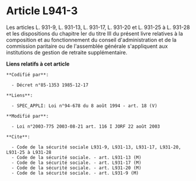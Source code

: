 # Article L941-3

Les articles L. 931-9, L. 931-13, L. 931-17, L. 931-20 et L. 931-25 à L. 931-28 et les dispositions du chapitre Ier du titre
III du présent livre relatives à la composition et au fonctionnement du conseil d'administration et de la commission
paritaire ou de l'assemblée générale s'appliquent aux institutions de gestion de retraite supplémentaire.

**Liens relatifs à cet article**

	**Codifié par**:

	  - Décret n°85-1353 1985-12-17

	**Liens**:

	  - SPEC_APPLI: Loi n°94-678 du 8 août 1994 - art. 18 (V)

	**Modifié par**:

	  - Loi n°2003-775 2003-08-21 art. 116 I JORF 22 août 2003

	**Cite**:

	  - Code de la sécurité sociale L931-9, L931-13, L931-17, L931-20, L931-25 à L931-28
	  - Code de la sécurité sociale. - art. L931-13 (M)
	  - Code de la sécurité sociale. - art. L931-17 (M)
	  - Code de la sécurité sociale. - art. L931-20 (M)
	  - Code de la sécurité sociale. - art. L931-9 (M)
